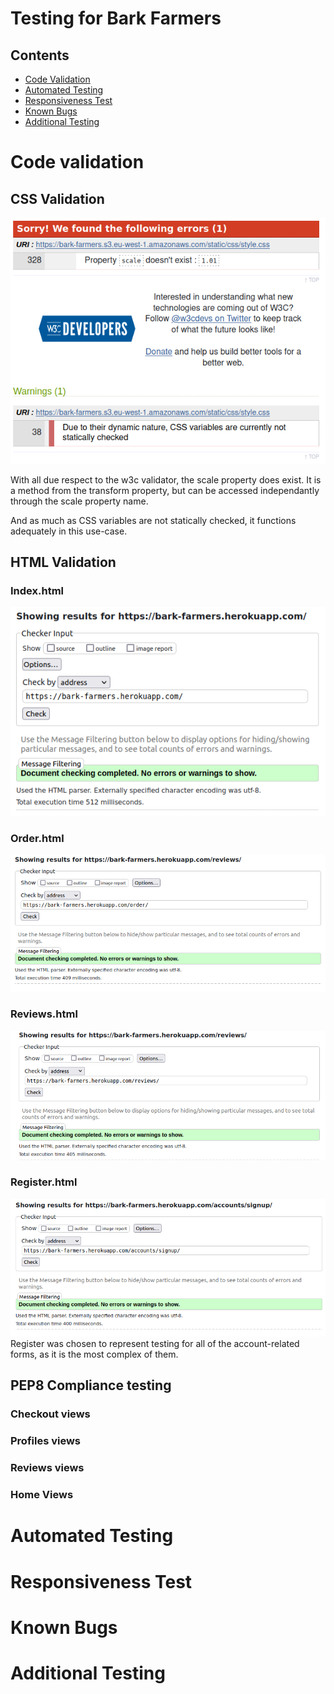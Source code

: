 # Testing for Bark Farmers

## Contents

* [Code Validation](<#code-validation>)
* [Automated Testing](<#automated-testing-with-jest-and-unittest>)
* [Responsiveness Test](<#responsiveness-test>)
* [Known Bugs](<#known-bugs>)
* [Additional Testing](<#additional-testing>)

# Code validation
## CSS Validation
![alt](assets/images/readme/testing/cssValidator.png)

With all due respect to the w3c validator, the scale property does exist. It is a method from the transform property, but can be accessed independantly through the scale property name.

And as much as CSS variables are not statically checked, it functions adequately in this use-case.

## HTML Validation
### Index.html
![alt](assets/images/readme/testing/htmlValidatorIndex.png)

### Order.html
![alt](assets/images/readme/testing/htmlValidatorOrder.png)

### Reviews.html
![alt](assets/images/readme/testing/htmlValidatorReviews.png)

### Register.html
![alt](assets/images/readme/testing/htmlValidatorRegister.png)
Register was chosen to represent testing for all of the account-related forms, as it is the most complex of them.

## PEP8 Compliance testing
### Checkout views

### Profiles views

### Reviews views

### Home Views

# Automated Testing

# Responsiveness Test

# Known Bugs

# Additional Testing
